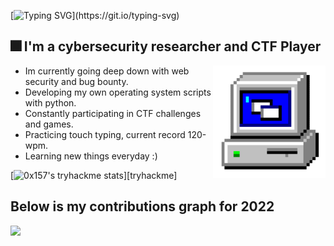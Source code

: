 
[![Typing SVG](https://readme-typing-svg.herokuapp.com?font=Kanit&size=27&duration=3000&pause=600&color=53FFF5&background=FFFFFF00&width=435&lines=What's+up+!+My+name+is+Slava.;I+hope+you+enjoy+your+stay+here.)](https://git.io/typing-svg)



## 🎆 I'm a cybersecurity researcher and CTF Player
<p1>
  <img height="180" width="180" align="right" src="https://github.com/0x157/0x157/blob/main/computer.gif" > 
  </p1>
   
* Im currently going deep down with web security and bug bounty.
* Developing my own operating system scripts with python.
* Constantly participating in CTF challenges and games.
* Practicing touch typing, current record 120-wpm.
* Learning new things everyday :)

[![0x157's tryhackme stats](https://raw.githubusercontent.com/0x157/0x157/master/assets/thm_propic.png)][tryhackme]

## Below is my contributions graph for 2022

<img src = https://github.com/0x157/0x157/blob/output/contrib-snek-yami.svg >

